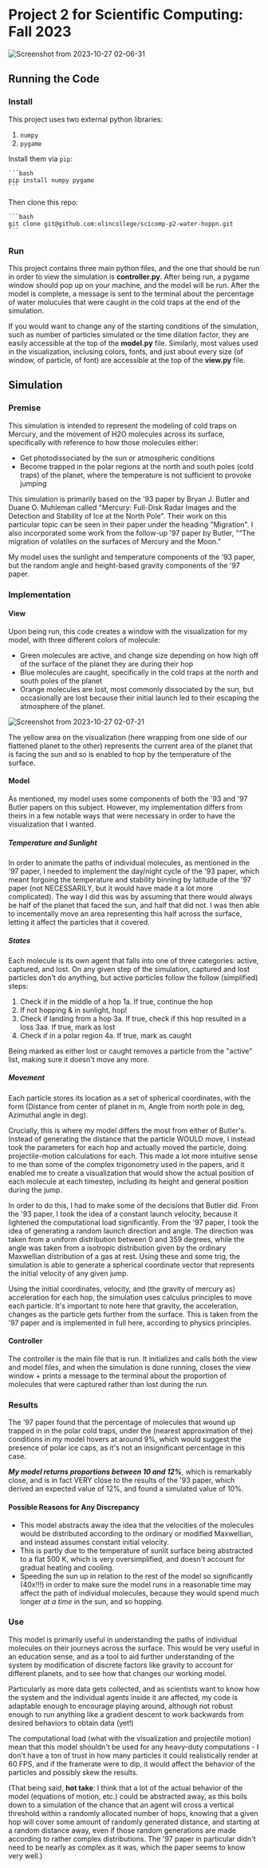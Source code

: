 # Project 2 for Scientific Computing: Fall 2023

![Screenshot from 2023-10-27 02-06-31](https://github.com/olincollege/scicomp-p2-water-you-up-to/assets/95325894/a9b7bb06-40f9-42b1-a597-f0bc75bbe68b)

## Running the Code

### Install

This project uses two external python libraries:

1. `numpy`
2. `pygame`

Install them via `pip`:

    ```bash
    pip install numpy pygame
    ```

Then clone this repo:

    ```bash
    git clone git@github.com:olincollege/scicomp-p2-water-hoppn.git
    ```

### Run

This project contains three main python files, and the one that should be run in order to view the simulation is **controller.py**. After being run, a pygame window should pop up on your machine, and the model will be run. After the model is complete, a message is sent to the terminal about the percentage of water molucules that were caught in the cold traps at the end of the simulation.

If you would want to change any of the starting conditions of the simulation, such as number of particles simulated or the time dilation factor, they are easily accessible at the top of the **model.py** file. Similarly, most values used in the visualization, inclusing colors, fonts, and just about every size (of window, of particle, of font) are accessible at the top of the **view.py** file.

## Simulation

### Premise

This simulation is intended to represent the modeling of cold traps on Mercury, and the movement of H2O molecules across its surface, specifically with reference to how those molecules either:

- Get photodissociated by the sun or atmospheric conditions
- Become trapped in the polar regions at the north and south poles (cold traps) of the planet, where the temperature is not sufficient to provoke jumping

This simulation is primarily based on the '93 paper by Bryan J. Butler and Duane O. Muhleman called "Mercury: Full-Disk Radar Images and the Detection and Stability of Ice at the North Pole". Their work on this particular topic can be seen in their paper under the heading "Migration". I also incorporated some work from the follow-up '97 paper by Butler, "“The migration of volatiles on the surfaces of Mercury and the Moon.”

My model uses the sunlight and temperature components of the '93 paper, but the random angle and height-based gravity components of the '97 paper.

### Implementation

#### View

Upon being run, this code creates a window with the visualization for my model, with three different colors of molecule:

- Green molecules are active, and change size depending on how high off of the surface of the planet they are during their hop
- Blue molecules are caught, specifically in the cold traps at the north and south poles of the planet
- Orange molecules are lost, most commonly dissociated by the sun, but occasionally are lost because their initial launch led to their escaping the atmosphere of the planet.

![Screenshot from 2023-10-27 02-07-21](https://github.com/olincollege/scicomp-p2-water-you-up-to/assets/95325894/a40d30fe-2aca-41fa-9d26-4eea1fb3dc2f)

The yellow area on the visualization (here wrapping from one side of our flattened planet to the other) represents the current area of the planet that is facing the sun and so is enabled to hop by the temperature of the surface.

#### Model

As mentioned, my model uses some components of both the '93 and '97 Butler papers on this subject. However, my implementation differs from theirs in a few notable ways that were necessary in order to have the visualization that I wanted.

##### Temperature and Sunlight

In order to animate the paths of individual molecules, as mentioned in the '97 paper, I needed to implement the day/night cycle of the '93 paper, which meant forgoing the temperature and stability binning by latitude of the '97 paper (not NECESSARILY, but it would have made it a lot more complicated). The way I did this was by assuming that there would always be half of the planet that faced the sun, and half that did not. I was then able to incementally move an area representing this half across the surface, letting it affect the particles that it covered.

##### States

Each molecule is its own agent that falls into one of three categories: active, captured, and lost. On any given step of the simulation, captured and lost particles don't do anything, but active particles follow the follow (simplified) steps:

1. Check if in the middle of a hop
   1a. If true, continue the hop
2. If not hopping & in sunlight, hop!
3. Check if landing from a hop
   3a. If true, check if this hop resulted in a loss
   3aa. If true, mark as lost
4. Check if in a polar region
   4a. If true, mark as caught

Being marked as either lost or caught removes a particle from the "active" list, making sure it doesn't move any more.

##### Movement

Each particle stores its location as a set of spherical coordinates, with the form (Distance from center of planet in m, Angle from north pole in deg, Azimuthal angle in deg).

Crucially, this is where my model differs the most from either of Butler's. Instead of generating the distance that the particle WOULD move, I instead took the parameters for each hop and actually moved the particle, doing projectile-motion calculations for each. This made a lot more intuitive sense to me than some of the complex trigonometry used in the papers, and it enabled me to create a visualization that would show the actual position of each molecule at each timestep, including its height and general position during the jump.

In order to do this, I had to make some of the decisions that Butler did. From the '93 paper, I took the idea of a constant launch velocity, because it lightened the computational load significantly. From the '97 paper, I took the idea of generating a random launch direction and angle. The direction was taken from a uniform distribution between 0 and 359 degrees, while the angle was taken from a isotropic distribution given by the ordinary Maxwellian distribution of a gas at rest. Using these and some trig, the simulation is able to generate a spherical coordinate vector that represents the initial velocity of any given jump.

Using the initial coordinates, velocity, and (the gravity of mercury as) acceleration for each hop, the simulation uses calculus principles to move each particle. It's important to note here that gravity, the acceleration, changes as the particle gets further from the surface. This is taken from the '97 paper and is implemented in full here, according to physics principles.

#### Controller

The controller is the main file that is run. It initializes and calls both the view and model files, and when the simulation is done running, closes the view window + prints a message to the terminal about the proportion of molecules that were captured rather than lost during the run.

### Results

The '97 paper found that the percentage of molecules that wound up trapped in in the polar cold traps, under the (nearest approximation of the) conditions in my model hovers at around 9%, which would suggest the presence of polar ice caps, as it's not an insignificant percentage in this case.

**_My model returns proportions between 10 and 12%_**, which is remarkably close, and is in fact VERY close to the results of the '93 paper, which derived an expected value of 12%, and found a simulated value of 10%.

#### Possible Reasons for Any Discrepancy

- This model abstracts away the idea that the velocities of the molecules would be distributed according to the ordinary or modified Maxwellian, and instead assumes constant initial velocity.
- This is partly due to the temperature of sunlit surface being abstracted to a flat 500 K, which is very oversimplified, and doesn't account for gradual heating and cooling.
- Speeding the sun up in relation to the rest of the model so significantly (40x!!!) in order to make sure the model runs in a reasonable time may affect the path of individual molecules, because they would spend much longer _at a time_ in the sun, and so hopping.

### Use

This model is primarily useful in understanding the paths of individual molecules on their journeys across the surface. This would be very useful in an education sense, and as a tool to aid further understanding of the system by modification of discrete factors like gravity to account for different planets, and to see how that changes our working model.

Particularly as more data gets collected, and as scientists want to know how the system and the individual agents inside it are affected, my code is adaptable enough to encourage playing around, although not robust enough to run anything like a gradient descent to work backwards from desired behaviors to obtain data (yet!)

The computational load (what with the visualization and projectile motion) mean that this model shouldn't be used for any heavy-duty computations - I don't have a ton of trust in how many particles it could realistically render at 60 FPS, and if the framerate were to dip, it would affect the behavior of the particles and possibly skew the results.

(That being said, **hot take**: I think that a lot of the actual behavior of the model (equations of motion, etc.) could be abstracted away, as this boils down to a simulation of the chance that an agent will cross a vertical threshold within a randomly allocated number of hops, knowing that a given hop will cover some amount of randomly generated distance, and starting at a random distance away, even if those random generations are made according to rather complex distributions. The '97 paper in particular didn't need to be nearly as complex as it was, which the paper seems to know very well.)
